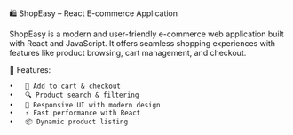 🛍️ ShopEasy – React E-commerce Application

ShopEasy is a modern and user-friendly e-commerce web application built with React and JavaScript. It offers seamless shopping experiences with features like product browsing, cart management, and checkout.

🚀 Features:

	•	🛒 Add to cart & checkout
	•	🔍 Product search & filtering
	•	🎨 Responsive UI with modern design
	•	⚡ Fast performance with React
	•	📦 Dynamic product listing